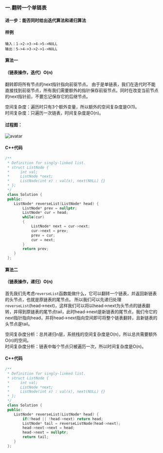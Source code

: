 ### 一.翻转一个单链表
#### 进一步：能否同时给出迭代算法和递归算法
#### 样例

```
输入：1->2->3->4->5->NULL  
输出：5->4->3->2->1->NULL
```



#### 算法一
#### （链表操作，迭代）O(n)
翻转即将所有节点的next指针指向前驱节点。
由于是单链表，我们在迭代时不能直接找到前驱节点，所有我们需要额外的指针保存前驱节点。同时在改变当前节点的next指针前，不要忘记保存它的后继节点。

空间复杂度：遍历时只有3个额外变量，所以额外的空间复杂度是O(1)。  
时间复杂度：只遍历一次链表，时间复杂度是O(n)。

#### 过程图：
![avatar](C:\Users\S1-02\Desktop\LeetCode\206.png)


#### C++代码
```c++
/**
 * Definition for singly-linked list.
 * struct ListNode {
 *     int val;
 *     ListNode *next;
 *     ListNode(int x) : val(x), next(NULL) {}
 * };
 */
 class Solution {
 public:
    ListNode* reverseList(ListNode* head) {
        ListNode* prev = nullptr;
        ListNode* cur = head;
        while(cur)
        {
            ListNode* next = cur->next;
            cur->next = prev;
            prev = cur;
            cur = next;
        }
        return prev;
    }
 };
```

#### 算法二

#### （链表操作，递归）O(n)

首先我们先考虑```reverseList```函数能做什么，它可以翻转一个链表，并返回新链表的头节点，也就是原链表的尾节点。
所以我们可以先递归处理```reverseList```(head->next)，这样我们可以将以head->next为头节点的链表翻转，并得到原链表的尾节点tail，此时head->next是新链表的尾节点，我们令它的next指针指向head，并将head->next指向空间即可将整个链表翻转，且新链表的头节点是tail。

空间复杂度分析：总共递归n层，系统栈的空间复杂度是O(n)，所以总共需要额外O(n)的空间。  
时间复杂度分析：链表中每个节点只被遍历一次，所以时间复杂度是O(n)。

#### C++代码
```c++
/**
 * Definition for singly-linked list.
 * struct ListNode {
 *     int val;
 *     ListNode *next;
 *     ListNode(int x) : val(x), next(NULL) {}
 * };
 */
 class Solution {
 public:
    ListNode* reverseList(ListNode* head) {
        if(!head || !head->next) return head;
        ListNode* tail = reverseListNode(head->next);
        head->next->next = head;
        head->next = nullptr;
        return tail;
    }
 };
```





​    